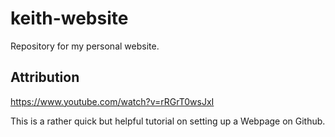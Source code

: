 # keith-website
Repository for my personal website.

## Attribution
https://www.youtube.com/watch?v=rRGrT0wsJxI

This is a rather quick but helpful tutorial on setting up a Webpage on Github.